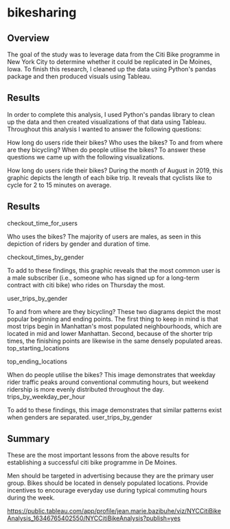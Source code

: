 # bikesharing

## Overview

The goal of the study was to leverage data from the Citi Bike programme in New York City to determine whether 
it could be replicated in De Moines, Iowa. To finish this research, I cleaned up the data using Python's pandas
package and then produced visuals using Tableau.

## Results

In order to complete this analysis, I used Python's pandas library to clean up the data and then created visualizations 
of that data using Tableau. Throughout this analysis I wanted to answer the following questions:

How long do users ride their bikes?
Who uses the bikes?
To and from where are they bicycling?
When do people utilise the bikes?
To answer these questions we came up with the following visualizations.

How long do users ride their bikes?
During the month of August in 2019, this graphic depicts the length of each bike trip. It reveals that cyclists like to 
cycle for 2 to 15 minutes on average.

## Results
checkout_time_for_users

Who uses the bikes?
The majority of users are males, as seen in this depiction of riders by gender and duration of time.

checkout_times_by_gender

To add to these findings, this graphic reveals that the most common user is a male subscriber (i.e., someone who has signed 
up for a long-term contract with citi bike) who rides on Thursday the most.

user_trips_by_gender

To and from where are they bicycling?
These two diagrams depict the most popular beginning and ending points. The first thing to keep in mind is that most trips 
begin in Manhattan's most populated neighbourhoods, which are located in mid and lower Manhattan. Second, because of the 
shorter trip times, the finishing points are likewise in the same densely populated areas. top_starting_locations

top_ending_locations

When do people utilise the bikes?
This image demonstrates that weekday rider traffic peaks around conventional commuting hours, but weekend ridership is more 
evenly distributed throughout the day. trips_by_weekday_per_hour

To add to these findings, this image demonstrates that similar patterns exist when genders are separated. user_trips_by_gender

## Summary

These are the most important lessons from the above results for establishing a successful citi bike programme in De Moines.

Men should be targeted in advertising because they are the primary user group.
Bikes should be located in densely populated locations.
Provide incentives to encourage everyday use during typical commuting hours during the week.

https://public.tableau.com/app/profile/jean.marie.bazibuhe/viz/NYCCitiBikeAnalysis_16346765402550/NYCCitiBikeAnalysis?publish=yes

